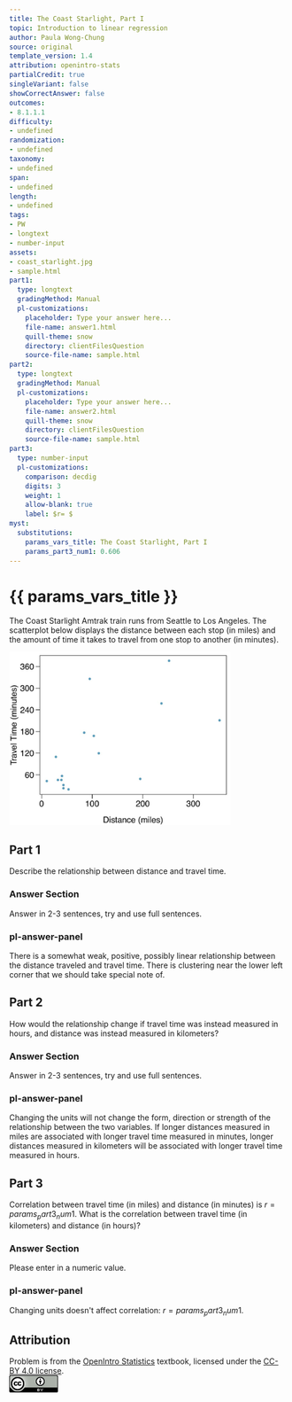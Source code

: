 ```yaml
---
title: The Coast Starlight, Part I
topic: Introduction to linear regression
author: Paula Wong-Chung
source: original
template_version: 1.4
attribution: openintro-stats
partialCredit: true
singleVariant: false
showCorrectAnswer: false
outcomes:
- 8.1.1.1
difficulty:
- undefined
randomization:
- undefined
taxonomy:
- undefined
span:
- undefined
length:
- undefined
tags:
- PW
- longtext
- number-input
assets:
- coast_starlight.jpg
- sample.html
part1:
  type: longtext
  gradingMethod: Manual
  pl-customizations:
    placeholder: Type your answer here...
    file-name: answer1.html
    quill-theme: snow
    directory: clientFilesQuestion
    source-file-name: sample.html
part2:
  type: longtext
  gradingMethod: Manual
  pl-customizations:
    placeholder: Type your answer here...
    file-name: answer2.html
    quill-theme: snow
    directory: clientFilesQuestion
    source-file-name: sample.html
part3:
  type: number-input
  pl-customizations:
    comparison: decdig
    digits: 3
    weight: 1
    allow-blank: true
    label: $r= $
myst:
  substitutions:
    params_vars_title: The Coast Starlight, Part I
    params_part3_num1: 0.606
---
```

# {{ params_vars_title }}
The Coast Starlight Amtrak train runs from Seattle to Los Angeles. The scatterplot below displays the distance between each stop (in miles) and the amount of time it takes to travel from one stop to another (in minutes).

<img src="coast_starlight.jpg" alt="A scatterplot is shown with about 15 points. The horizontal axis represents 'Distance (miles)' with values ranging from just over 0 to about 350. The vertical axis represents 'Travel Time (in minutes)' and has values ranging from about 20 to 380. The point with the smallest distance -- about 10 miles -- shows a travel time of about 40 minutes. Next, there is a cluster of 6 points with distances between 40 and 60 miles and travel times ranging from about 20 to 60 minutes. The remainder of the points are scattered pretty broadly but may show a slightly upward trend. A few points that highlight the widely varying nature of the data are located at the following approximate locations: (190 miles, 60 minutes), (240 miles, 250 minutes), (250 miles, 380 minutes), and (350 miles, 200 minutes)." width=400>

## Part 1

Describe the relationship between distance and travel time.

### Answer Section

Answer in 2-3 sentences, try and use full sentences.

### pl-answer-panel

There is a somewhat weak, positive, possibly linear relationship
between the distance traveled and travel time. There is clustering
near the lower left corner that we should take special note of.

## Part 2

How would the relationship change if travel time was instead measured in hours, and distance was instead measured in kilometers?

### Answer Section

Answer in 2-3 sentences, try and use full sentences.

### pl-answer-panel

Changing the units will not change the form, direction or strength
of the relationship between the two variables. If longer distances
measured in miles are associated with longer travel time measured in
minutes, longer distances measured in kilometers will be associated
with longer travel time measured in hours.

## Part 3

Correlation between travel time (in miles) and distance (in minutes) is $r = {{ params_part3_num1 }}$. What is the correlation between travel time (in kilometers) and distance (in hours)?

### Answer Section

Please enter in a numeric value.

### pl-answer-panel

Changing units doesn't affect correlation: $r = {{ params_part3_num1 }}$.

## Attribution

Problem is from the [OpenIntro Statistics](https://openintro.org/book/os/) textbook, licensed under the [CC-BY 4.0 license](https://creativecommons.org/licenses/by/4.0/).<br>![Image representing the Creative Commons 4.0 BY license.](https://raw.githubusercontent.com/firasm/bits/master/by.png)